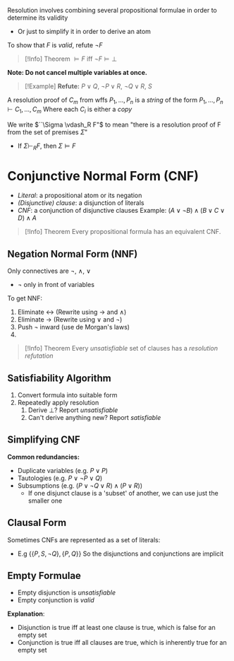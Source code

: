 
Resolution involves combining several propositional formulae in order to determine its validity
- Or just to simplify it in order to derive an atom

To show that $F$ is *valid*, refute $\lnot F$

>[!Info] Theorem
>$\models F \text{ iff } \lnot F \models \bot$

**Note: Do not cancel multiple variables at once.**
>[!Example]
> **Refute:**
> $P \lor Q, \ \lnot P \lor R, \ \lnot Q \lor R, \ S$

A resolution proof of $C_m$ from wffs $P_1, ..., P_n$ is a *string* of the form
$P_1, ..., P_n \vdash C_1, ..., C_m$ 
Where each $C_i$ is either a *copy* 

We write $``\Sigma \vdash_R F"$ to mean "there is a resolution proof of F from the set of premises $\Sigma$"
- If $\Sigma \vdash_R F \text{, then } \Sigma \models F$

# Conjunctive Normal Form (CNF)
- *Literal*: a propositional atom or its negation
- *(Disjunctive) clause*: a disjunction of literals
- *CNF*: a conjunction of disjunctive clauses
Example: $(A \lor \lnot B) \land (B \lor C \lor D) \land A$

>[!Info] Theorem
> Every propositional formula has an equivalent CNF.

## Negation Normal Form (NNF)
Only connectives are $\lnot$, $\land$, $\lor$
- $\lnot$ only in front of variables

To get NNF:
1. Eliminate $\leftrightarrow$ (Rewrite using $\to$ and $\land$)
2. Eliminate $\to$ (Rewrite using $\lor$ and $\lnot$)
3. Push $\lnot$ inward (use de Morgan's laws)
4. 

>[!Info] Theorem
> Every *unsatisfiable* set of clauses has a *resolution refutation*

## Satisfiability Algorithm
1. Convert formula into suitable form
2. Repeatedly apply resolution
	1. Derive $\bot$? Report *unsatisfiable*
	2. Can't derive anything new? Report *satisfiable*


## Simplifying CNF
**Common redundancies:**
- Duplicate variables (e.g. $P \lor P$)
- Tautologies (e.g. $P \lor \lnot P \lor Q$)
- Subsumptions (e.g. $(P \lor \lnot Q \lor R) \land (P \lor R)$)
	- If one disjunct clause is a 'subset' of another, we can use just the smaller one

## Clausal Form
Sometimes CNFs are represented as a set of literals:
- E.g $\{\{P,S,\lnot Q\}, \{P, Q\}\}$
So the disjunctions and conjunctions are implicit


## Empty Formulae
- Empty disjunction is *unsatisfiable*
- Empty conjunction is *valid*

**Explanation**:
- Disjunction is true iff at least one clause is true, which is false for an empty set
- Conjunction is true iff all clauses are true, which is inherently true for an empty set



